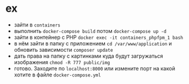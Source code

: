 # ex

- зайти в ```containers```
- выполнить ```docker-compose build``` потом ```docker-compose up -d```
- зайти в контейнер с PHP ```docker exec -it containers_phpfpm_1 bash```
- в нём зайти в папку с приложением ```cd /var/www/application``` и обновить зависимости ```composer update```
- дать права на папку с картинками куда будут загружаться изображения ```chmod -R 777 public/img```
- готово. Заходите по ```localhost:8000``` или измените порт на какой хотите в файле ```docker-compose.yml```





